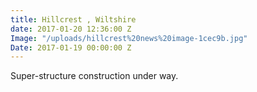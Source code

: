 ```yaml
---
title: Hillcrest , Wiltshire
date: 2017-01-20 12:36:00 Z
Image: "/uploads/hillcrest%20news%20image-1cec9b.jpg"
Date: 2017-01-19 00:00:00 Z
---
```


Super-structure construction under way.  